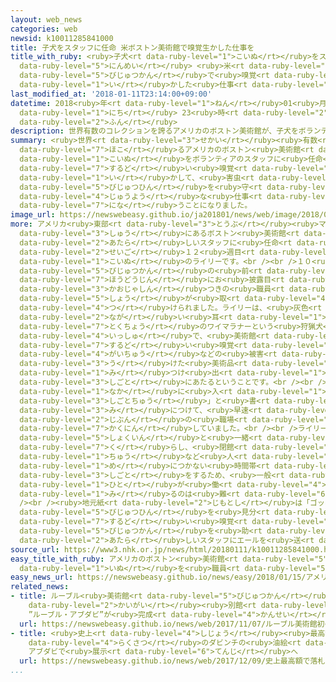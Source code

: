 ```yaml
---
layout: web_news
categories: web
newsid: k10011285841000
title: 子犬をスタッフに任命 米ボストン美術館で嗅覚生かした仕事を
title_with_ruby: <ruby>子犬<rt data-ruby-level="1">こいぬ</rt></ruby>をスタッフに<ruby>任命<rt
  data-ruby-level="5">にんめい</rt></ruby> <ruby>米<rt data-ruby-level="2">べい</rt></ruby>ボストン<ruby>美術館<rt
  data-ruby-level="5">びじゅつかん</rt></ruby>で<ruby>嗅覚<rt data-ruby-level="7">きゅうかく</rt></ruby><ruby>生<rt
  data-ruby-level="1">い</rt></ruby>かした<ruby>仕事<rt data-ruby-level="3">しごと</rt></ruby>を
last_modified_at: '2018-01-11T23:14:00+09:00'
datetime: 2018<ruby>年<rt data-ruby-level="1">ねん</rt></ruby>01<ruby>月<rt data-ruby-level="1">がつ</rt></ruby>11<ruby>日<rt
  data-ruby-level="1">にち</rt></ruby> 23<ruby>時<rt data-ruby-level="2">じ</rt></ruby>14<ruby>分<rt
  data-ruby-level="2">ふん</rt></ruby>
description: 世界有数のコレクションを誇るアメリカのボストン美術館が、子犬をボランティアのスタッフに任命し、鋭い嗅覚を生かして、害虫などから美術品を守る重要な仕事を担うことになりました。
summary: <ruby>世界<rt data-ruby-level="3">せかい</rt></ruby><ruby>有数<rt data-ruby-level="3">ゆうすう</rt></ruby>のコレクションを<ruby>誇<rt
  data-ruby-level="7">ほこ</rt></ruby>るアメリカのボストン<ruby>美術館<rt data-ruby-level="5">びじゅつかん</rt></ruby>が、<ruby>子犬<rt
  data-ruby-level="1">こいぬ</rt></ruby>をボランティアのスタッフに<ruby>任命<rt data-ruby-level="5">にんめい</rt></ruby>し、<ruby>鋭<rt
  data-ruby-level="7">するど</rt></ruby>い<ruby>嗅覚<rt data-ruby-level="7">きゅうかく</rt></ruby>を<ruby>生<rt
  data-ruby-level="1">い</rt></ruby>かして、<ruby>害虫<rt data-ruby-level="4">がいちゅう</rt></ruby>などから<ruby>美術品<rt
  data-ruby-level="5">びじゅつひん</rt></ruby>を<ruby>守<rt data-ruby-level="3">まも</rt></ruby>る<ruby>重要<rt
  data-ruby-level="4">じゅうよう</rt></ruby>な<ruby>仕事<rt data-ruby-level="3">しごと</rt></ruby>を<ruby>担<rt
  data-ruby-level="7">にな</rt></ruby>うことになりました。
image_url: https://newswebeasy.github.io/ja201801/news/web/image/2018/01/11/K10011285841_1801112314_1801112317_01_02.jpg
more: アメリカ<ruby>東部<rt data-ruby-level="3">とうぶ</rt></ruby><ruby>マサチューセッツ<rt data-ruby-level="3">まさちゅーせっつ</rt></ruby><ruby>州<rt
  data-ruby-level="3">しゅう</rt></ruby>にあるボストン<ruby>美術館<rt data-ruby-level="5">びじゅつかん</rt></ruby>の<ruby>新<rt
  data-ruby-level="2">あたら</rt></ruby>しいスタッフに<ruby>任命<rt data-ruby-level="5">にんめい</rt></ruby>されたのは、<ruby>生後<rt
  data-ruby-level="2">せいご</rt></ruby>１２<ruby>週目<rt data-ruby-level="2">しゅうめ</rt></ruby>の<ruby>子犬<rt
  data-ruby-level="1">こいぬ</rt></ruby>のライリーです。<br /><br />１０<ruby>日<rt data-ruby-level="1">にち</rt></ruby>、<ruby>美術館<rt
  data-ruby-level="5">びじゅつかん</rt></ruby>の<ruby>前<rt data-ruby-level="2">まえ</rt></ruby>で<ruby>報道陣<rt
  data-ruby-level="7">ほうどうじん</rt></ruby>にお<ruby>披露目<rt data-ruby-level="7">ひろめ</rt></ruby>され、<ruby>顔写真<rt
  data-ruby-level="3">かおじゃしん</rt></ruby>つきの<ruby>職員<rt data-ruby-level="5">しょくいん</rt></ruby><ruby>証<rt
  data-ruby-level="5">しょう</rt></ruby>が<ruby>取<rt data-ruby-level="4">と</rt></ruby>り<ruby>付<rt
  data-ruby-level="4">つ</rt></ruby>けられました。ライリーは、<ruby>灰色<rt data-ruby-level="6">はいいろ</rt></ruby>で<ruby>長<rt
  data-ruby-level="2">なが</rt></ruby>い<ruby>耳<rt data-ruby-level="1">みみ</rt></ruby>が<ruby>特徴<rt
  data-ruby-level="7">とくちょう</rt></ruby>のワイマラナーという<ruby>狩猟犬<rt data-ruby-level="7">しゅりょうけん</rt></ruby>の<ruby>一種<rt
  data-ruby-level="4">いっしゅ</rt></ruby>で、<ruby>美術館<rt data-ruby-level="5">びじゅつかん</rt></ruby>によりますと、<ruby>鋭<rt
  data-ruby-level="7">するど</rt></ruby>い<ruby>嗅覚<rt data-ruby-level="7">きゅうかく</rt></ruby>で<ruby>害虫<rt
  data-ruby-level="4">がいちゅう</rt></ruby>などの<ruby>被害<rt data-ruby-level="7">ひがい</rt></ruby>を<ruby>受<rt
  data-ruby-level="3">う</rt></ruby>けた<ruby>美術品<rt data-ruby-level="5">びじゅつひん</rt></ruby>を<ruby>見<rt
  data-ruby-level="1">み</rt></ruby>つけ<ruby>出<rt data-ruby-level="1">だ</rt></ruby>す<ruby>仕事<rt
  data-ruby-level="3">しごと</rt></ruby>にあたるということです。<br /><br /><ruby>美術館<rt data-ruby-level="5">びじゅつかん</rt></ruby>の<ruby>中<rt
  data-ruby-level="1">なか</rt></ruby>に<ruby>入<rt data-ruby-level="1">はい</rt></ruby>ると、ライリーは、「<ruby>仕事中<rt
  data-ruby-level="3">しごとちゅう</rt></ruby>」と<ruby>書<rt data-ruby-level="2">か</rt></ruby>かれたジャケットを<ruby>身<rt
  data-ruby-level="3">み</rt></ruby>につけて、<ruby>早速<rt data-ruby-level="7">さっそく</rt></ruby>、<ruby>自分<rt
  data-ruby-level="2">じぶん</rt></ruby>の<ruby>職場<rt data-ruby-level="5">しょくば</rt></ruby>を<ruby>確認<rt
  data-ruby-level="7">かくにん</rt></ruby>していました。<br /><br />ライリーは<ruby>美術館<rt data-ruby-level="5">びじゅつかん</rt></ruby>の<ruby>職員<rt
  data-ruby-level="5">しょくいん</rt></ruby>と<ruby>一緒<rt data-ruby-level="7">いっしょ</rt></ruby>に<ruby>暮<rt
  data-ruby-level="7">く</rt></ruby>らし、<ruby>閉館<rt data-ruby-level="6">へいかん</rt></ruby><ruby>中<rt
  data-ruby-level="1">ちゅう</rt></ruby>など<ruby>人<rt data-ruby-level="1">ひと</rt></ruby><ruby>目<rt
  data-ruby-level="1">め</rt></ruby>につかない<ruby>時間帯<rt data-ruby-level="4">じかんたい</rt></ruby>に<ruby>仕事<rt
  data-ruby-level="3">しごと</rt></ruby>をするため、<ruby>一般<rt data-ruby-level="7">いっぱん</rt></ruby>の<ruby>人<rt
  data-ruby-level="1">ひと</rt></ruby>が<ruby>働<rt data-ruby-level="4">はたら</rt></ruby>きぶりを<ruby>見<rt
  data-ruby-level="1">み</rt></ruby>るのは<ruby>難<rt data-ruby-level="6">むずか</rt></ruby>しいということです。<br
  /><br /><ruby>地元紙<rt data-ruby-level="2">じもとし</rt></ruby>は「ゴッホの<ruby>絵画<rt data-ruby-level="2">かいが</rt></ruby>とエジプトの<ruby>美術品<rt
  data-ruby-level="5">びじゅつひん</rt></ruby>を<ruby>見分<rt data-ruby-level="2">みわ</rt></ruby>けることはできないが、<ruby>鋭<rt
  data-ruby-level="7">するど</rt></ruby>い<ruby>嗅覚<rt data-ruby-level="7">きゅうかく</rt></ruby>で<ruby>美術館<rt
  data-ruby-level="5">びじゅつかん</rt></ruby>を<ruby>助<rt data-ruby-level="3">たす</rt></ruby>けるだろう」と、<ruby>新<rt
  data-ruby-level="2">あたら</rt></ruby>しいスタッフにエールを<ruby>送<rt data-ruby-level="3">おく</rt></ruby>っています。
source_url: https://www3.nhk.or.jp/news/html/20180111/k10011285841000.html
easy_title_with_ruby: アメリカのボストン<ruby>美術館<rt data-ruby-level="5">びじゅつかん</rt></ruby>が<ruby>犬<rt
  data-ruby-level="1">いぬ</rt></ruby>を<ruby>職員<rt data-ruby-level="5">しょくいん</rt></ruby>にする
easy_news_url: https://newswebeasy.github.io/news/easy/2018/01/15/アメリカのボストン美術館が犬を職員にする
related_news:
- title: ルーブル<ruby>美術館<rt data-ruby-level="5">びじゅつかん</rt></ruby><ruby>初<rt data-ruby-level="4">はつ</rt></ruby>の<ruby>海外<rt
    data-ruby-level="2">かいがい</rt></ruby><ruby>別館<rt data-ruby-level="4">べっかん</rt></ruby>
    ”ルーブル・アブダビ”が<ruby>完成<rt data-ruby-level="4">かんせい</rt></ruby>
  url: https://newswebeasy.github.io/news/web/2017/11/07/ルーブル美術館初の海外別館-ルーブルアブダビが完成
- title: <ruby>史上<rt data-ruby-level="4">しじょう</rt></ruby><ruby>最高額<rt data-ruby-level="5">さいこうがく</rt></ruby>で<ruby>落札<rt
    data-ruby-level="4">らくさつ</rt></ruby>のダビンチの<ruby>油絵<rt data-ruby-level="3">あぶらえ</rt></ruby>
    アブダビで<ruby>展示<rt data-ruby-level="6">てんじ</rt></ruby>へ
  url: https://newswebeasy.github.io/news/web/2017/12/09/史上最高額で落札のダビンチの油絵-アブダビで展示へ
...
```

